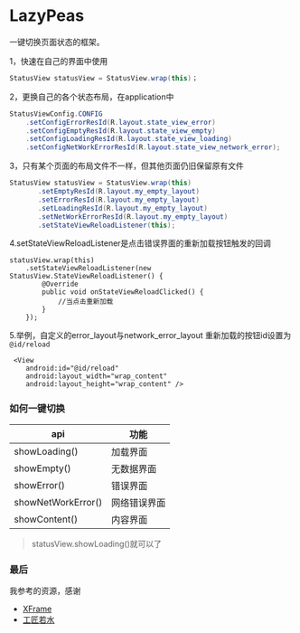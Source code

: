 # LazyPeas
一键切换页面状态的框架。

1，快速在自己的界面中使用
``` java
StatusView statusView = StatusView.wrap(this)；
```
2，更换自己的各个状态布局，在application中
``` java
StatusViewConfig.CONFIG
	.setConfigErrorResId(R.layout.state_view_error)
	.setConfigEmptyResId(R.layout.state_view_empty)
	.setConfigLoadingResId(R.layout.state_view_loading)
	.setConfigNetWorkErrorResId(R.layout.state_view_network_error);
```

3，只有某个页面的布局文件不一样，但其他页面仍旧保留原有文件
``` java
StatusView statusView = StatusView.wrap(this)
       .setEmptyResId(R.layout.my_empty_layout)
       .setErrorResId(R.layout.my_empty_layout)
       .setLoadingResId(R.layout.my_empty_layout)
       .setNetWorkErrorResId(R.layout.my_empty_layout)
       .setStateViewReloadListener(this);
```
 4.setStateViewReloadListener是点击错误界面的重新加载按钮触发的回调


```
statusView.wrap(this)
	.setStateViewReloadListener(new StatusView.StateViewReloadListener() {
		@Override
		public void onStateViewReloadClicked() {
			//当点击重新加载
		}
	});
```

5.举例，自定义的error_layout与network_error_layout 重新加载的按钮id设置为`@id/reload`

```
 <View
    android:id="@id/reload"
    android:layout_width="wrap_content"
    android:layout_height="wrap_content" />
```

### 如何一键切换
|api|功能|
|---|---|
|showLoading()| 加载界面
|showEmpty() | 无数据界面
|showError() | 错误界面
|showNetWorkError() | 网络错误界面
|showContent() | 内容界面 
>statusView.showLoading()就可以了

### 最后
我参考的资源，感谢
- [XFrame](https://github.com/youth5201314/XFrame)
- [工匠若水](http://blog.csdn.net/yanbober/article/details/45970721)
